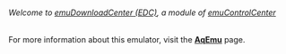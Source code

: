 ###### Welcome to [emuDownloadCenter (EDC)](https://github.com/PhoenixInteractiveNL/emuDownloadCenter/wiki/), a module of [emuControlCenter](https://github.com/PhoenixInteractiveNL/emuControlCenter/wiki/)

For more information about this emulator, visit the [**AqEmu**](https://github.com/PhoenixInteractiveNL/emuDownloadCenter/wiki/Emulator-aqemu#menu) page.
